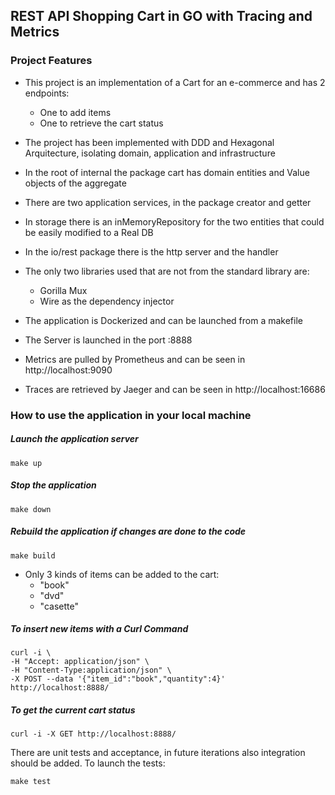 REST API Shopping Cart in GO with Tracing and Metrics
---

### Project Features
* This project is an implementation of a Cart for an e-commerce and has 2 endpoints:
    - One to add items
    - One to retrieve the cart status
* The project has been implemented with DDD and Hexagonal Arquitecture, isolating domain, application and infrastructure
* In the root of internal the package cart has domain entities and Value objects of the aggregate 
* There are two application services, in the package creator and getter
* In storage there is an inMemoryRepository for the two entities that could be easily modified to a Real DB
* In the io/rest package there is the http server and the handler 
* The only two libraries used that are not from the standard library are:
    - Gorilla Mux
    - Wire as the dependency injector
* The application is Dockerized and can be launched from a makefile

* The Server is launched in the port :8888
* Metrics are pulled by Prometheus and can be seen in http://localhost:9090
* Traces are retrieved by Jaeger and can be seen in http://localhost:16686


### How to use the application in your local machine
##### Launch the application server
```
make up
```
##### Stop the application
```
make down
```

##### Rebuild the application if changes are done to the code
```
make build
```

* Only 3 kinds of items can be added to the cart:
    - "book"
    - "dvd"
    - "casette"


##### To insert new items with a Curl Command 
```
curl -i \
-H "Accept: application/json" \
-H "Content-Type:application/json" \
-X POST --data '{"item_id":"book","quantity":4}' http://localhost:8888/
```

##### To get the current cart status
```
curl -i -X GET http://localhost:8888/
```

There are unit tests and acceptance, in future iterations also integration should be added.
To launch the tests:
```
make test
```